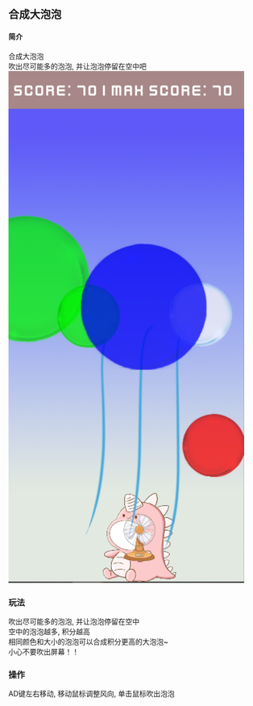 ## 合成大泡泡 

#### 简介
合成大泡泡  
吹出尽可能多的泡泡, 并让泡泡停留在空中吧  
![alt text](image.png)

### 玩法
吹出尽可能多的泡泡, 并让泡泡停留在空中  
空中的泡泡越多, 积分越高  
相同颜色和大小的泡泡可以合成积分更高的大泡泡~  
小心不要吹出屏幕！！  

### 操作 
AD键左右移动, 移动鼠标调整风向, 单击鼠标吹出泡泡

